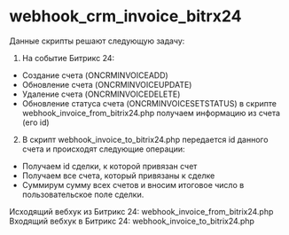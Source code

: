 # webhook_crm_invoice_bitrx24

Данные скрипты решают следующую задачу:
1. На событие Битрикс 24:
- Создание счета (ONCRMINVOICEADD)
- Обновление счета (ONCRMINVOICEUPDATE)
- Удаление счета (ONCRMINVOICEDELETE)
- Обновление статуса счета (ONCRMINVOICESETSTATUS)
в скрипте webhook_invoice_from_bitrix24.php получаем информацию из счета (его id)
2. В скрипт webhook_invoice_to_bitrix24.php передается id данного счета и происходят следующие операции:
- Получаем id сделки, к которой привязан счет
- Получаем все счета, который привязаны к сделке
- Суммирум сумму всех счетов и вносим итоговое число в пользовательское поле сделки.

Исходящий вебхук из Битрикс 24: webhook_invoice_from_bitrix24.php
Входящий вебхук в Битрикс 24: webhook_invoice_to_bitrix24.php
